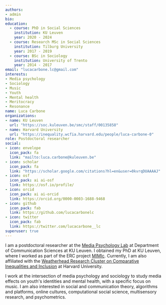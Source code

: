 ```yaml
---
authors:
- admin
bio: 
education:
  - course: PhD in Social Sciences
    institution: KU Leuven
    year: 2020 - 2024
  - course: Research MSc in Social Sciences
    institution: Tilburg University
    year: 2017 - 2019
  - course: BSc in Sociology
    institution: University of Trento
    year: 2014 - 2017
email: "lucacarbone.lc@gmail.com"
interests:
- Media psychology
- Sociology
- Music
- Youth
- Mental health
- Meritocracy
- Resonance
name: Luca Carbone
organizations:
- name: KU Leuven
  url: "https://soc.kuleuven.be/smc/staff/00135858"
- name: Harvard University
  url: "https://inequality.wcfia.harvard.edu/people/luca-carbone-0"
role: Postdoctoral researcher
social:
- icon: envelope
  icon_pack: fa
  link: "mailto:luca.carbone@kuleuven.be"
- icon: scholar
  icon_pack: fa
  link: "https://scholar.google.com/citations?hl=en&user=0kvrqDUAAAAJ"
- icon: osf
  icon_pack: ai ai-osf
  link: https://osf.io/profile/
- icon: orcid
  icon_pack: ai ai-orcid
  link: https://orcid.org/0000-0003-1688-9468
- icon: github
  icon_pack: fab
  link: https://github.com/lucacarbonelc
- icon: twitter
  icon_pack: fab
  link: https://twitter.com/lucacarbone__lc
superuser: true
---
```


I am a postdoctoral researcher at the [Media Psychology Lab](https://soc.kuleuven.be/smc) at Department of Communication Sciences at KU Leuven. I obtained my PhD at KU Leuven, where I worked as part of the ERC project [MIMIc](https://www.projectmimic.eu). Currently, I am also affiliated with the [Weatherhead Research Cluster on Comparative Inequalities and Inclusion](https://inequality.wcfia.harvard.edu/people/luca-carbone-0) at Harvard University.

I work at the intersection of media psychology and sociology to study media effects on youth's identities and mental health, with a specific focus on music. I am also interested in social and communication theory, algorithms and platforms, online cultures, computational social science, multisensory research, and psychometrics.
